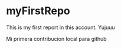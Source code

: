 # myFirstRepo

This is my first report in this account. Yujuuu

Mi primera contribucion local para github 
